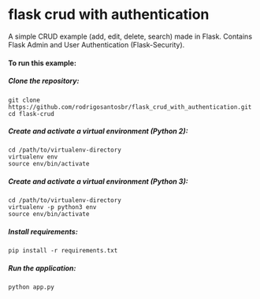 # flask crud with authentication
A simple CRUD example (add, edit, delete, search) made in Flask. Contains Flask Admin and User Authentication (Flask-Security).

#### To run this example:

##### Clone the repository:

```
git clone https://github.com/rodrigosantosbr/flask_crud_with_authentication.git
cd flask-crud
```

##### Create and activate a virtual environment (Python 2):

```
cd /path/to/virtualenv-directory 
virtualenv env
source env/bin/activate
```


##### Create and activate a virtual environment (Python 3):

```
cd /path/to/virtualenv-directory 
virtualenv -p python3 env
source env/bin/activate
```

##### Install requirements:

```
pip install -r requirements.txt
```

##### Run the application:

```
python app.py
```
